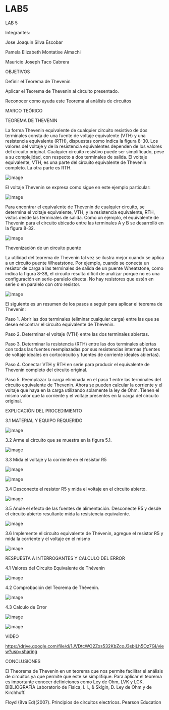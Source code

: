 # LAB5
LAB 5

Integrantes:

Jose Joaquin Silva Escobar


Pamela Elizabeth Montatixe Almachi


Mauricio Joseph Taco Cabrera


OBJETIVOS


Definir el Teorema de Thevenin


Aplicar el Teorema de Thevenin al circuito presentado.


Reconocer como ayuda este Teorema al análisis de circuitos


MARCO TEÓRICO


TEOREMA DE THEVENIN


La forma Thevenin equivalente de cualquier circuito resistivo de dos terminales consta de una fuente de voltaje equivalente (VTH) y una resistencia equivalente (RTH), dispuestas como indica la figura 8-30. Los valores del voltaje y de la resistencia equivalentes dependen de los valores del circuito original. Cualquier circuito resistivo puede ser simplificado, pese a su complejidad, con respecto a dos terminales de salida. El voltaje equivalente, VTH, es una parte del circuito equivalente de Thevenin completo. La otra parte es RTH.


![image](https://user-images.githubusercontent.com/116780506/211618030-4e4acb59-7004-43f9-93d8-e871450f49ee.png)


El voltaje Thevenin se expresa como sigue en este ejemplo particular:



![image](https://user-images.githubusercontent.com/116780506/211618093-1bfa81bb-3d80-4a3b-abd8-ba43021078de.png)



Para encontrar el equivalente de Thevenin de cualquier circuito, se determina el voltaje equivalente, VTH, y la resistencia equivalente, RTH, vistos desde las terminales de salida. Como un ejemplo, el equivalente de Thevenin para el circuito ubicado entre las terminales A y B se desarrolló en la figura 8-32.

![image](https://user-images.githubusercontent.com/116780506/211618151-0a42b4ed-e5b0-4173-b8f9-cf010077a014.png)


Thevenización de un circuito puente



La utilidad del teorema de Thevenin tal vez se ilustra mejor cuando se aplica a un circuito puente Wheatstone. Por ejemplo, cuando se conecta un resistor de carga a las terminales de salida de un puente Wheatstone, como indica la figura 8-38, el circuito resulta difícil de analizar porque no es una configuración en serie-paralelo directa. No hay resistores que estén en serie o en paralelo con otro resistor.

![image](https://user-images.githubusercontent.com/116780506/211618244-153c370e-1f1b-494d-821f-d8c4d5a81ad1.png)


El siguiente es un resumen de los pasos a seguir para aplicar el teorema de Thevenin:


Paso 1. Abrir las dos terminales (eliminar cualquier carga) entre las que se desea encontrar el circuito equivalente de Thevenin.


Paso 2. Determinar el voltaje (VTH) entre las dos terminales abiertas.


Paso 3. Determinar la resistencia (RTH) entre las dos terminales abiertas con todas las fuentes reemplazadas por sus resistencias internas (fuentes de voltaje ideales en cortocircuito y fuentes de corriente ideales abiertas). 

Paso 4. Conectar VTH y RTH en serie para producir el equivalente de Thevenin completo del circuito original.

Paso 5. Reemplazar la carga eliminada en el paso 1 entre las terminales del circuito equivalente de Thevenin. Ahora se pueden calcular la corriente y el voltaje que haya en la carga utilizando solamente la ley de Ohm. Tienen el mismo valor que la corriente y el voltaje presentes en la carga del circuito original.

EXPLICACIÓN DEL PROCEDIMIENTO

3.1 MATERIAL Y EQUIPO REQUERIDO

![image](https://user-images.githubusercontent.com/116780506/211618437-2562c154-825f-4e22-b0e5-18c5aebb76f2.png)


3.2 Arme el circuito que se muestra en la figura 5.1.

![image](https://user-images.githubusercontent.com/116780506/211618514-53eb8d36-4b32-4139-bddc-ed392c1e103f.png)


3.3 Mida el voltaje y la corriente en el resistor R5

![image](https://user-images.githubusercontent.com/116780506/211618572-c7110ccc-98d6-4f91-8679-a6ba1096d785.png)


![image](https://user-images.githubusercontent.com/116780506/211618592-fa5232f8-4985-43d6-ad04-bb743d754e7c.png)


3.4 Desconecte el resistor R5 y mida el voltaje en el circuito abierto.

![image](https://user-images.githubusercontent.com/116780506/211618634-27d0ed43-b89e-493f-a554-d789aa46ddd3.png)


3.5 Anule el efecto de las fuentes de alimentación. Desconecte R5 y desde el circuito abierto resultante mida la resistencia equivalente.

![image](https://user-images.githubusercontent.com/116780506/211618683-a6f05b0f-2a55-4ad0-9e38-9bc914c1b316.png)


3.6 Implemente el circuito equivalente de Thévenin, agregue el resistor R5 y mida la corriente y el voltaje en el mismo

![image](https://user-images.githubusercontent.com/116780506/211618735-8fd24cbb-307a-4971-bfee-a0642ca77b19.png)


RESPUESTA A INTERROGANTES Y CALCULO DEL ERROR

4.1 Valores del Circuito Equivalente de Thévenin

![image](https://user-images.githubusercontent.com/116780506/211618846-3f5926c4-3b60-46c5-bc20-a911240488ae.png)


4.2 Comprobación del Teorema de Thévenin.

![image](https://user-images.githubusercontent.com/116780506/211618897-295c1a0b-23ef-4e8f-b4d0-33f9273f8271.png)


4.3 Calculo de Error

![image](https://user-images.githubusercontent.com/116780506/211618945-98e584be-97b7-4cb3-8ce3-c37d72d32541.png)


![image](https://user-images.githubusercontent.com/116780506/211619064-13ad64cb-9582-49d9-9398-e1760bc22c50.png)


VIDEO

https://drive.google.com/file/d/1JVDtcWO2Zxs532KbZcoJ3sblLh5Oz7GI/view?usp=sharing

CONCLUSIONES

El Theorema de Thevenin en un teorema que nos permite facilitar el análisis de circuitos ya que permite que este se simplifique.
Para aplicar el teorema es importante conocer definiciones como Ley de Ohm, LVK y LCK.
BIBLIOGRAFÍA
Laboratorio de Física, I. I., & Skigin, D. Ley de Ohm y de Kirchhoff.

Floyd (8va Ed)(2007). Principios de circuitos electricos. Pearson Education


